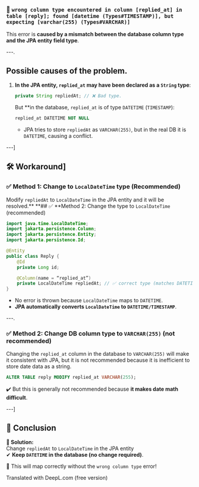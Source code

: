 ### 🚨 `wrong column type encountered in column [replied_at] in table [reply]; found [datetime (Types#TIMESTAMP)], but expecting [varchar(255) (Types#VARCHAR)]`
This error is **caused by a mismatch between the database column type and the JPA entity field type**.

---.

## **Possible causes of the problem**.
1. **In the JPA entity, `replied_at` may have been declared as a `String` type**:
   ```java
   private String repliedAt; // ❌ Bad type.
   ```
   But **in the database, `replied_at` is of type `DATETIME` (`TIMESTAMP`):
   ```sql
   replied_at DATETIME NOT NULL
   ```
    - JPA tries to store `repliedAt` as `VARCHAR(255)`, but in the real DB it is `DATETIME`, causing a conflict.

---]

## **🛠 Workaround**]
### ✅ **Method 1: Change to `LocalDateTime` type (Recommended)**
Modify `repliedAt` to `LocalDateTime` in the JPA entity and it will be resolved.** **## ✅ **Method 2: Change the type to `LocalDateTime` (recommended)
```java
import java.time.LocalDateTime;
import jakarta.persistence.Column;
import jakarta.persistence.Entity;
import jakarta.persistence.Id;

@Entity
public class Reply {
    @Id
    private Long id;

    @Column(name = “replied_at”)
    private LocalDateTime repliedAt; // ✅ correct type (matches DATETIME)
}
````
- No error is thrown because `LocalDateTime` maps to `DATETIME`.
- **JPA automatically converts `LocalDateTime` to `DATETIME/TIMESTAMP`**.

---.

### ✅ **Method 2: Change DB column type to `VARCHAR(255)` (not recommended)**
Changing the `replied_at` column in the database to `VARCHAR(255)` will make it consistent with JPA, but it is not recommended because it is inefficient to store date data as a string.
```sql
ALTER TABLE reply MODIFY replied_at VARCHAR(255);
```
✔️ But this is generally not recommended because **it makes date math difficult**.

---]

## **🎯 Conclusion**
**🔹 Solution:**  
Change `repliedAt` to `LocalDateTime` in the JPA entity  
✔ **Keep `DATETIME` in the database (no change required)**.

🚀 This will map correctly without the `wrong column type` error!

Translated with DeepL.com (free version)
